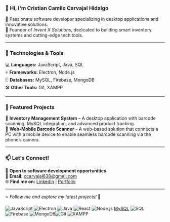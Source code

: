 ### 👋 Hi, I'm Cristian Camilo Carvajal Hidalgo  
🔹 Passionate software developer specializing in desktop applications and innovative solutions.  
🔹 Founder of *Invent X Solutions*, dedicated to building smart inventory systems and cutting-edge tech tools.  

---

### 🚀 Technologies & Tools  
💻 **Languages:** JavaScript, Java, SQL  
⚡ **Frameworks:** Electron, Node.js  
🗄️ **Databases:** MySQL, Firebase, MongoDB  
🛠 **Other Tools:** Git, XAMPP  

---

### 📌 Featured Projects  
🔹 **Inventory Management System** – A desktop application with barcode scanning, MySQL integration, and advanced product tracking.  
🔹 **Web-Mobile Barcode Scanner** – A web-based solution that connects a PC with a mobile device to enable seamless barcode scanning via the phone’s camera.  

---

### 📫 Let's Connect!  
💼 **Open to software development opportunities**  
📧 **Email:** ccarvajal638@gmail.com  
🌐 **Find me on:** [LinkedIn](https://www.linkedin.com/in/your-profile) | [Portfolio](https://yourportfolio.com)  

---

⭐ *Follow me and explore my latest projects!* 🚀

![JavaScript](https://img.shields.io/badge/JavaScript-F7DF1E?style=flat&logo=javascript&logoColor=black)  ![Electron](https://img.shields.io/badge/Electron-47848F?style=flat&logo=electron&logoColor=white)  ![Java](https://img.shields.io/badge/Java-007396?style=for-the-badge&logo=java&logoColor=white)
![React](https://img.shields.io/badge/React-61DAFB?style=for-the-badge&logo=react&logoColor=black)  ![Node.js](https://img.shields.io/badge/Node.js-339933?style=for-the-badge&logo=nodedotjs&logoColor=white) 
[MySQL](https://img.shields.io/badge/MySQL-4479A1?style=for-the-badge&logo=mysql&logoColor=white)  ![SQL](https://img.shields.io/badge/SQL-4479A1?style=for-the-badge&logo=mysql&logoColor=white)  ![Firebase](https://img.shields.io/badge/Firebase-FFCA28?style=for-the-badge&logo=firebase&logoColor=black)  ![MongoDB](https://img.shields.io/badge/MongoDB-47A248?style=for-the-badge&logo=mongodb&logoColor=white)![Git](https://img.shields.io/badge/Git-F05032?style=for-the-badge&logo=git&logoColor=white)  ![XAMPP](https://img.shields.io/badge/XAMPP-FB7A24?style=for-the-badge&logo=xampp&logoColor=white)
